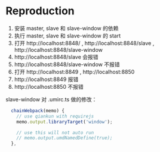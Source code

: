 # Reproduction

1. 安装 master, slave 和 slave-window 的依赖
2. 执行 master, slave 和 slave-window 的 start
3. 打开 http://localhost:8848/ , http://localhost:8848/slave , http://localhost:8848/slave-window
4. http://localhost:8848/slave 会报错
5. http://localhost:8848/slave-window 不报错
6. 打开 http://localhost:8849 , http://localhost:8850
7. http://localhost:8849 报错
8. http://localhost:8850 不报错

slave-window 对 .umirc.ts 做的修改：

```js
  chainWebpack(memo) {
    // use qiankun with requirejs
    memo.output.libraryTarget('window');

    // use this will not auto run
    // memo.output.umdNamedDefine(true);
  },
```
